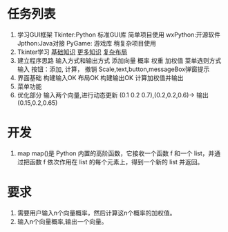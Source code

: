 # 任务列表
1. 学习GUI框架
Tkinter:Python 标准GUI库 简单项目使用
wxPython:开源软件
Jpthon:Java对接
PyGame: 游戏库 稍复杂项目使用
2. Tkinter学习
[基础知识](https://www.runoob.com/python/python-gui-tkinter.html)
[更多知识](https://blog.csdn.net/ahilll/article/details/81531587)
[复杂布局](https://blog.csdn.net/superfanstoprogram/article/details/83713196)
2. 建立程序思路
输入方式和输出方式
添加向量 概率 权重 加权值 
菜单选则方式输入
按钮：添加, 计算， 撤销
Scale,text,button,messageBox弹窗提示
3. 界面基础
构建输入OK
布局OK
构建输出OK
计算加权值并输出
4. 菜单功能
5. 优化部分
输入两个向量,进行动态更新
(0.1 0.2 0.7),(0.2,0.2,0.6)-> 输出(0.15,0.2,0.65)
# 开发
1. map
map()是 Python 内置的高阶函数，它接收一个函数 f 和一个 list，并通过把函数 f 依次作用在 list 的每个元素上，得到一个新的 list 并返回。
# 要求
1. 需要用户输入n个向量概率，然后计算这n个概率的加权值。
2. 输入n个向量概率,输出一个向量。
